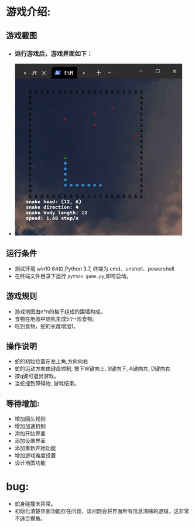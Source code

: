 
# **游戏介绍**:

## **游戏截图**
- ### 运行游戏后，游戏界面如下：
- ![alt text](image.png)

## **运行条件**
- 测试环境 win10 64位,Python 3.7, 终端为 cmd、unshell、powershell
- 在终端文件目录下运行 `python game.py`,即可启动。

## **游戏规则**
- 游戏地图由n*n的格子组成的围墙构成。
- 食物在地图中随机生成5个`*`形食物。
- 吃到食物，蛇的长度增加1。    

## **操作说明**
- 蛇的初始位置在左上角,方向向右
- 蛇的运动方向由键盘控制, 按下W键向上, S键向下, A键向左, D键向右
- 按q键可退出游戏。
- 当蛇撞到障碍物, 游戏结束。


## **等待增加**:
- 增加回头规则
- 增加加速机制
- 添加开始界面
- 添加设置界面
- 添加重新开始功能
- 增加游戏难度设置
- 设计地图功能

# **bug**:
- 蛇身碰撞未异常。
- 初始化清楚界面功能存在问题，该问题会将界面所有信息清除的逻辑，这非常不适合摸鱼。


